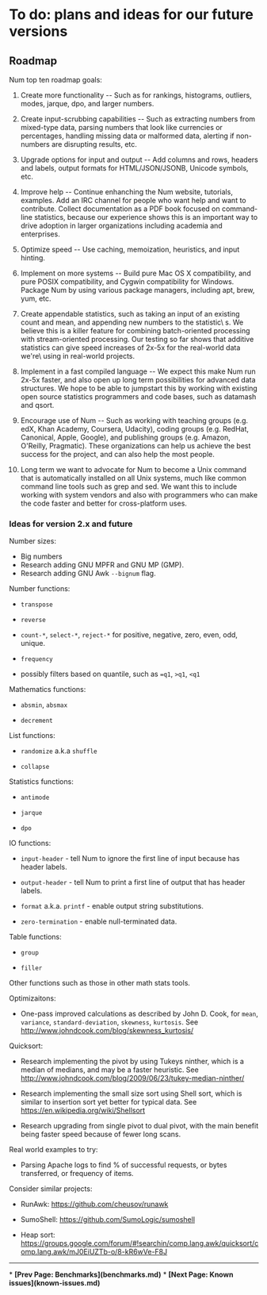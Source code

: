 # To do: plans and ideas for our future versions

## Roadmap

Num top ten roadmap goals:

1. Create more functionality -- Such as for rankings, histograms, outliers, modes, jarque, dpo, and larger numbers.

2. Create input-scrubbing capabilities -- Such as extracting numbers from mixed-type data, parsing numbers that look like currencies or percentages, handling missing data or malformed data, alerting if non-numbers are disrupting results, etc.

3. Upgrade options for input and output -- Add columns and rows, headers and labels, output formats for HTML/JSON/JSONB, Unicode symbols, etc.

4. Improve help -- Continue enhanching the Num website, tutorials, examples. Add an IRC channel for people who want help and want to contribute. Collect documentation as a PDF book focused on command-line statistics, because our experience shows this is an important way to drive adoption in larger organizations including academia and enterprises.

5. Optimize speed -- Use caching, memoization, heuristics, and input hinting.

6. Implement on more systems -- Build pure Mac OS X compatibility, and pure POSIX compatibility, and Cygwin compatibility for Windows. Package Num by using various package managers, including apt, brew, yum, etc.

7. Create appendable statistics, such as taking an input of an existing count and mean, and appending new numbers to the statistic\ s. We believe this is a killer feature for combining batch-oriented processing with stream-oriented processing. Our testing so far shows that additive statistics can give speed increases of 2x-5x for the real-world data we're\ using in real-world projects.

8. Implement in a fast compiled language -- We expect this make Num run 2x-5x faster, and also open up long term possibilities for advanced data structures. We hope to be able to jumpstart this by working with existing open source statistics programmers and code bases, such as datamash and qsort.

9. Encourage use of Num -- Such as working with teaching groups (e.g. edX, Khan Academy, Coursera, Udacity), coding groups (e.g. RedHat, Canonical, Apple, Google), and publishing groups (e.g. Amazon, O'Reilly, Pragmatic). These organizations can help us achieve the best success for the project, and can also help the most people.

10. Long term we want to advocate for Num to become a Unix command that is automatically installed on all Unix systems, much like common command line tools such as grep and sed. We want this to include working with system vendors and also with programmers who can make the code faster and better for cross-platform uses.


### Ideas for version 2.x and future

Number sizes:

* Big numbers
* Research adding GNU MPFR and GNU MP (GMP).
* Research adding GNU Awk `--bignum` flag.

Number functions:

* `transpose`

* `reverse`

* `count-*`, `select-*`, `reject-*` for positive, negative, zero, even, odd, unique.

* `frequency`

* possibly filters based on quantile, such as `=q1`, `>q1`, `<q1`

Mathematics functions:

* `absmin`, `absmax`

* `decrement`

List functions:

* `randomize` a.k.a `shuffle`

* `collapse`

Statistics functions:

* `antimode`

* `jarque`

* `dpo`

IO functions:

* `input-header` - tell Num to ignore the first line of input because has header labels.

* `output-header` - tell Num to print a first line of output that has header labels.

* `format` a.k.a. `printf` - enable output string substitutions.

* `zero-termination` - enable null-terminated data.

Table functions:

* `group`

* `filler`

Other functions such as those in other math stats tools.

Optimizaitons:

* One-pass improved calculations as described by John D. Cook, for `mean`, `variance`, `standard-deviation`, `skewness`, `kurtosis`. See http://www.johndcook.com/blog/skewness_kurtosis/

Quicksort:

* Research implementing the pivot by using Tukeys ninther,
  which is a median of medians, and may be a faster heuristic.
  See http://www.johndcook.com/blog/2009/06/23/tukey-median-ninther/

* Research implementing the small size sort using Shell sort,
  which is similar to insertion sort yet better for typical data.
  See https://en.wikipedia.org/wiki/Shellsort

* Research upgrading from single pivot to dual pivot, with the main benefit being faster speed because of fewer long scans.

Real world examples to try:

* Parsing Apache logs to find % of successful requests, or bytes transferred, or frequency of items.

Consider similar projects:

* RunAwk: https://github.com/cheusov/runawk

* SumoShell: https://github.com/SumoLogic/sumoshell

* Heap sort: https://groups.google.com/forum/#!searchin/comp.lang.awk/quicksort/comp.lang.awk/mJ0EiUZTb-o/8-kR6wVe-F8J


<p><hr><nav>
* <b>[Prev Page: Benchmarks](benchmarks.md)</b>
* <b>[Next Page: Known issues](known-issues.md)</b>
</nav>
